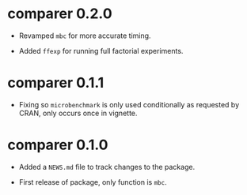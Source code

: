 # comparer 0.2.0

* Revamped `mbc` for more accurate timing.

* Added `ffexp` for running full factorial experiments.

# comparer 0.1.1

* Fixing so `microbenchmark` is only used conditionally as requested by CRAN, only occurs once in vignette.

# comparer 0.1.0

* Added a `NEWS.md` file to track changes to the package.

* First release of package, only function is `mbc`.

